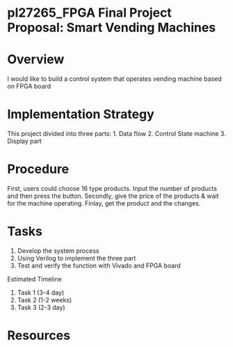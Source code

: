 # pl27265_FPGA Final Project Proposal: Smart Vending Machines

# Overview
I would like to build a control system that operates vending machine based on FPGA board

# Implementation Strategy
This project divided into three parts: 1. Data flow 2. Control State machine 3. Display part

# Procedure
First, users could choose 16 type products. Input the number of products and then press the button.
Secondly, give the price of the products & wait for the machine operating.
Finlay, get the product and the changes.

# Tasks
1. Develop the system process
2. Using Verilog to implement the three part 
3. Test and verify the function with Vivado and FPGA board 

Estimated Timeline
1. Task 1 (3-4 day)
2. Task 2 (1-2 weeks)
3. Task 3 (2-3 day)
# Resources
